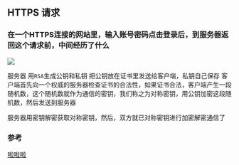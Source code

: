## HTTPS 请求

### 在一个HTTPS连接的网站里，输入账号密码点击登录后，到服务器返回这个请求前，中间经历了什么



![](http://upload-images.jianshu.io/upload_images/852671-93a593fc347c4035.png?imageMogr2/auto-orient/strip%7CimageView2/2/w/1240)


服务器 用`RSA`生成公钥和私钥
把公钥放在证书里发送给客户端，私钥自己保存
客户端首先向一个权威的服务器检查证书的合法性，如果证书合法，客户端产生一段随机数，这个随机数就作为通信的密钥，我们称之为对称密钥，用公钥加密这段随机数，然后发送到服务器

服务器用密钥解密获取对称密钥，然后，双方就已对称密钥进行加密解密通信了


### 参考

[啦啦啦](http://blog.csdn.net/clh604/article/details/22179907)

